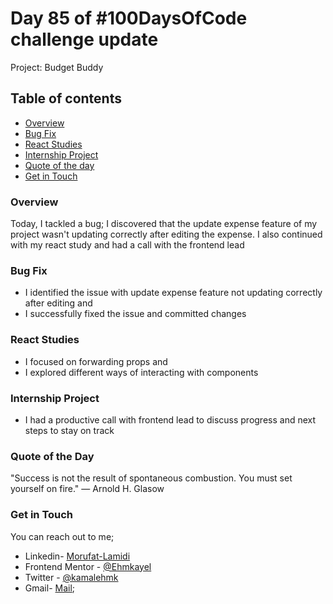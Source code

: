 # Day 85 of #100DaysOfCode challenge update 

Project: Budget Buddy

## Table of contents
- [Overview](#overview)
- [Bug Fix](#bug-fix)
- [React Studies](#react-studies)
- [Internship Project](#internship-project)
- [Quote of the day](#quote-of-the-day)
- [Get in Touch](#get-in-touch)


### Overview

Today, I tackled a bug; I discovered that the update expense feature of my project wasn't updating correctly after editing the expense. I also continued with my react study and had a call with the frontend lead

### Bug Fix

- I identified the issue with update expense feature not updating correctly after editing and
- I successfully fixed the issue and committed changes

### React Studies

- I focused on forwarding props and
- I explored different ways of interacting with components

### Internship Project

- I had a productive call with frontend lead to discuss progress and next steps to stay on track

### Quote of the Day

 "Success is not the result of spontaneous combustion. You must set yourself on fire." — Arnold H. Glasow

### Get in Touch

You can reach out to me;
 - Linkedin- [Morufat-Lamidi](https://linkedin.com/in/morufat-lamidi)
 - Frontend Mentor - [@Ehmkayel](https://www.frontendmentor.io/profile/Ehmkayel)
 - Twitter - [@kamalehmk](https://www.twitter.com/kamalehmk)
 - Gmail- [Mail](mailto:lamidimorufat0@gmail.com);